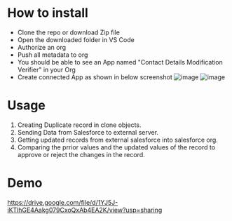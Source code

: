 # How to install
* Clone the repo or download Zip file
* Open the downloaded folder in VS Code
* Authorize an org
* Push all metadata to org
* You should be able to see an App named "Contact Details Modification Verifier" in your Org
* Create connected App as shown in below screenshot
![image](https://github.com/DeligenceTechnologies/Salesforce-Records-update-from-third-party-server-using-RESTAPI/assets/123357545/f7ddcca4-76f4-44c4-8c4b-f91e62cd2c48)
![image](https://github.com/DeligenceTechnologies/Salesforce-Records-update-from-third-party-server-using-RESTAPI/assets/123357545/455d0686-767a-4a86-b31c-0057377e70de)

# Usage
1. Creating Duplicate record in clone objects.
2. Sending Data from Salesforce to external server.
3. Getting updated records from external salesforce into salesforce org.
4. Comparing the prrior values and the updated values of the record to approve or reject the changes in the record.


# Demo 
https://drive.google.com/file/d/1YJ5J-iKTlhGE4Aakg079CxoQxAb4EA2K/view?usp=sharing

